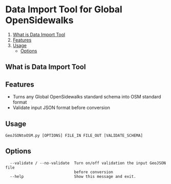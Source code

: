# Data Import Tool for Global OpenSidewalks

1. [What is Data Import Tool](#what-is-data-import-tool)
1. [Features](#features)
1. [Usage](#usage)
    - [Options](#options)

## What is Data Import Tool

## Features
- Turns any Global OpenSidewalks standard schema into OSM standard format
- Validate input JSON format before conversion

## Usage
```
GeoJSONtoOSM.py [OPTIONS] FILE_IN FILE_OUT [VALIDATE_SCHEMA]
```

## Options
```
  --validate / --no-validate  Turn on/off validation the input GeoJSON file
                              before conversion
  --help                      Show this message and exit.
```